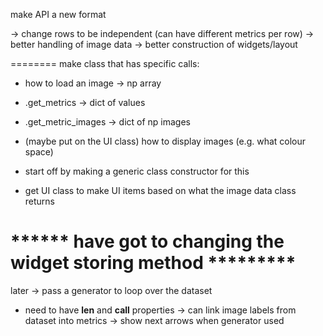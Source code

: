 make API a new format

-> change rows to be independent (can have different metrics per row)
-> better handling of image data
-> better construction of widgets/layout


========
make class that has specific calls:
  - how to load an image   -> np array
  - .get_metrics           -> dict of values
  - .get_metric_images     -> dict of np images
  - (maybe put on the UI class) how to display images (e.g. what colour space)

 - start off by making a generic class constructor for this
 - get UI class to make UI items based on what the image data class returns

 ****** have got to changing the widget storing method *********
====

later
-> pass a generator to loop over the dataset
  - need to have __len__ and __call__ properties
-> can link image labels from dataset into metrics
-> show next arrows when generator used
